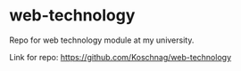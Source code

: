 # web-technology
Repo for web technology module at my university. 

Link for repo:
https://github.com/Koschnag/web-technology
